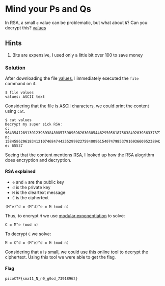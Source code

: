 # Mind your Ps and Qs

In RSA, a small `e` value can be problematic, but what about `N`? Can you decrypt this? [values](values)


## Hints

1. Bits are expensive, I used only a little bit over 100 to save money


### Solution

After downloading the file [values](values), I immediately executed the `file` command on it.

```shell
$ file values 
values: ASCII text
```

Considering that the file is [ASCII](https://en.wikipedia.org/wiki/ASCII) characters, we could print the content using `cat`.

```shell
$ cat values 
Decrypt my super sick RSA:
c: 964354128913912393938480857590969826308054462950561875638492039363373779803642185
n: 1584586296183412107468474423529992275940096154074798537916936609523894209759157543
e: 65537
```

Seeing that the content mentions [RSA](https://en.wikipedia.org/wiki/RSA_(cryptosystem)#Encryption), I looked up how the RSA alogrithm does encryption and decryption.


#### RSA explained

* `e` and `n` are the public key
* `d` is the private key
* `M` is the cleartext message
* `C` is the ciphertext

```
(M^e)^d ≡ (M^d)^e ≡ M (mod n)
```

Thus, to encrypt `M` we use [modular exponentiation](https://en.wikipedia.org/wiki/Modular_exponentiation) to solve:

```
C ≡ M^e (mod n)
```

To decrypt `C` we solve:

```
M ≡ C^d ≡ (M^e)^d ≡ M (mod n)
```

Considering that `n` is small, we could use [this](https://www.dcode.fr/rsa-cipher) online tool to decrypt the ciphertext. Using this tool we were able to get the flag. 


#### Flag

```
picoCTF{sma11_N_n0_g0od_73918962}
```